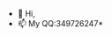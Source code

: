 - 👋 Hi,
- 📫 My QQ:349726247* 

<!---
2mo is a ✨ special ✨ repository because its `README.md` (this file) appears on your GitHub profile.
You can click the Preview link to take a look at your changes.
--->
